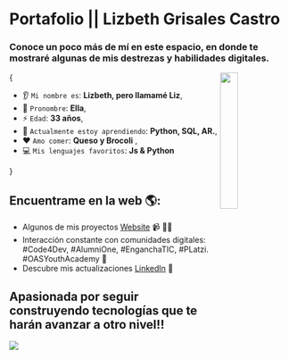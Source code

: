 # Portafolio || Lizbeth Grisales Castro

### Conoce un poco más de mí en este espacio, en donde te mostraré algunas de mis destrezas y habilidades digitales.

<img align='right' src='https://octodex.github.com/images/daftpunktocat-thomas.gif' width='25%'>  

{  

* 👂 `Mi nombre es`: **Lizbeth, pero llamamé Liz**,
* 👩 `Pronombre`: **Ella**,
* ⚡ `Edad`: **33 años**,
* 🌱 `Actualmente estoy aprendiendo`: **Python, SQL, AR.**,
* ❤️ `Amo comer`: **Queso y Brocoli**  ,
* 💻 `Mis lenguajes favoritos`: **Js & Python**  

}

## Encuentrame en la web 🌎: 
- Algunos de mis proyectos <a href="https://portafoliolizbethgrisales.netlify.app/">Website</a> 📹 ✍🏾
- Interacción constante con comunidades digitales: #Code4Dev, #AlumniOne, #EnganchaTIC, #PLatzi. #OASYouthAcademy  🏓
- Descubre mis actualizaciones <a href="https://www.linkedin.com/in/lizbeth-grisales-castro/">LinkedIn</a> 💼

## Apasionada por seguir construyendo tecnologías que te harán avanzar a otro nivel!!

<img align='center' src='https://octodex.github.com/images/mona-the-rivetertocat.png' >  
